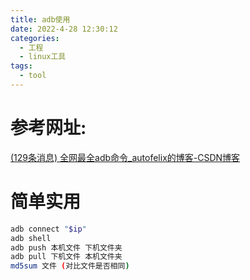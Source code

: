 ```yaml
---
title: adb使用
date: 2022-4-28 12:30:12
categories:
  - 工程
  - linux工具
tags:
  - tool
---
```


# 参考网址:

[(129条消息) 全网最全adb命令_autofelix的博客-CSDN博客](https://blog.csdn.net/weixin_41635750/article/details/108297319?ops_request_misc=%7B%22request%5Fid%22%3A%22165113153916780357210551%22%2C%22scm%22%3A%2220140713.130102334..%22%7D&request_id=165113153916780357210551&biz_id=0&utm_medium=distribute.pc_search_result.none-task-blog-2~all~top_click~default-4-108297319.142^v9^control,157^v4^control&utm_term=adb命令&spm=1018.2226.3001.4187)

# 简单实用

```sh
adb connect "$ip"
adb shell
adb push 本机文件 下机文件夹
adb pull 下机文件 本机文件夹
md5sum 文件 (对比文件是否相同)
```

